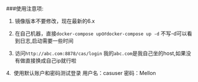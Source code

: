 ###使用注意项:

1. 镜像版本不要修改，现在最新的6.x

2. 在自己机器，直接`docker-compose up`or`docker-compose up -d` 不写-d可以看到日志,启动需要一些时间

3. 访问`http://abc.com:8878/cas/login` 我的`abc.com`是我自己坐的host,如果没有做直接换成自己ip就行啦

4.  使用默认账户和密码测试登录 用户名：casuser 密码：Mellon
